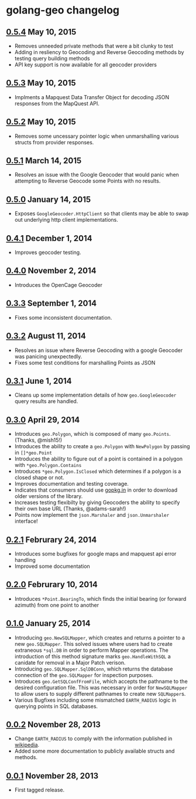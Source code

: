 # golang-geo changelog

## [0.5.4](https://github.com/kellydunn/golang-geo/tree/v0.5.4) May 10, 2015

  - Removes unneeded private methods that were a bit clunky to test
  - Adding in resliency to Geocoding and Reverse Geocoding methods by testing query building methods
  - API key support is now available for all geocoder providers

## [0.5.3](https://github.com/kellydunn/golang-geo/tree/v0.5.3) May 10, 2015

  - Implments a Mapquest Data Transfer Object for decoding JSON responses from the MapQuest API.

## [0.5.2](https://github.com/kellydunn/golang-geo/tree/v0.5.2) May 10, 2015

  - Removes some uncessary pointer logic when unmarshalling various structs from provider responses.

## [0.5.1](https://github.com/kellydunn/golang-geo/tree/v0.5.1) March 14, 2015

  - Resolves an issue with the Google Geocoder that would panic when attempting to Reverse Geocode some Points with no results.

## [0.5.0](https://github.com/kellydunn/golang-geo/tree/v0.5.0) January 14, 2015

  - Exposes `GoogleGeocoder.HttpClient` so that clients may be able to swap out underlying http client implementations.

## [0.4.1](https://github.com/kellydunn/golang-geo/tree/v0.4.1) December 1, 2014

  - Improves geocoder testing.

## [0.4.0](https://github.com/kellydunn/golang-geo/tree/v0.4.0) November 2, 2014

  - Introduces the OpenCage Geocoder

## [0.3.3](https://github.com/kellydunn/golang-geo/tree/v0.3.3) September 1, 2014

  - Fixes some inconsistent documentation.

## [0.3.2](https://github.com/kellydunn/golang-geo/tree/v0.3.2) August 11, 2014

  - Resolves an issue where Reverse Geocoding with a google Geocoder was panicing unexpectedly.
  - Fixes some test conditions for marshalling Points as JSON

## [0.3.1](https://github.com/kellydunn/golang-geo/tree/v0.3.1) June 1, 2014

  - Cleans up some implementation details of how `geo.GoogleGeocoder` query results are handled.

## [0.3.0](https://github.com/kellydunn/golang-geo/tree/v0.3.0) April 29, 2014

  - Introduces `geo.Polygon`, which is composed of many `geo.Points`. (Thanks, @mish15!)
  - Introduces the ability to create a `geo.Polygon` with `NewPolygon` by passing in `[]*geo.Point`
  - Introduces the ability to figure out of a point is contained in a polygon with `*geo.Polygon.Contains`
  - Introduces `*geo.Polygon.IsClosed` which determines if a polygon is a closed shape or not.
  - Improves documentation and testing coverage.
  - Indicates that consumers should use [gopkg.in](http://gopkg.in) in order to download older versions of the library.
  - Increases testing flexibilty by giving Geocoders the ability to specify their own base URL (Thanks, @adams-sarah!)
  - Points now implement the `json.Marshaler` and `json.Unmarshaler` interface!

## [0.2.1](https://github.com/kellydunn/golang-geo/tree/v0.2.1) Februrary 24, 2014

  - Introduces some bugfixes for google maps and mapquest api error handling
  - Improved some documentation

## [0.2.0](https://github.com/kellydunn/golang-geo/tree/v0.2.0) Februrary 10, 2014

  - Introduces `*Point.BearingTo`, which finds the initial bearing (or forward azimuth) from one point to another

## [0.1.0](https://github.com/kellydunn/golang-geo/tree/v0.1.0) January 25, 2014

  - Introducing `geo.NewSQLMapper`, which creates and returns a pointer to a new `geo.SQLMapper`.  This solved issues where users had to create extraneous `*sql.DB` in order to perform Mapper operations.  The introduction of this method signature marks `geo.HandleWithSQL` a canidate for removal in a Major Patch verison.
  - Introducing `geo.SQLMapper.SqlDBConn`, which returns the database connection of the `geo.SQLMapper` for inspection purposes.
  - Introduces `geo.GetSQLConfFromFile`, which accepts the pathname to the desired configuration file.  This was necessary in order for `NewSQLMapper` to allow users to supply different pathnames to create new `SQLMapper`s.
  - Various Bugfixes including some mismatched `EARTH_RADIUS` logic in querying points in SQL databases.

## [0.0.2](https://github.com/kellydunn/golang-geo/tree/v0.0.2) November 28, 2013

  - Change `EARTH_RADIUS` to comply with the information published in [wikipedia](http://en.wikipedia.org/wiki/Earth_radius).
  - Added some more documentation to publicly available structs and methods.

## [0.0.1](https://github.com/kellydunn/golang-geo/tree/v0.0.1) November 28, 2013

  - First tagged release.
